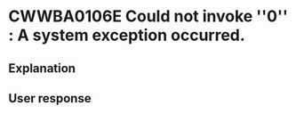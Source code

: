 # CWWBA0106E Could not invoke ''0'' : A system exception occurred.

## Explanation

## User response